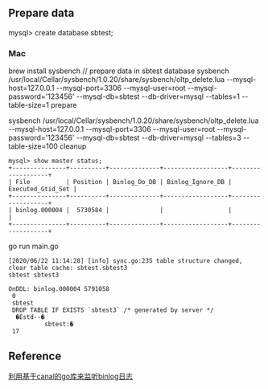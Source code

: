 ## Prepare data
mysql> create database sbtest;
### Mac
brew install sysbench
// prepare data in sbtest database
sysbench /usr/local/Cellar/sysbench/1.0.20/share/sysbench/oltp_delete.lua --mysql-host=127.0.0.1 --mysql-port=3306 --mysql-user=root --mysql-password='123456' --mysql-db=sbtest --db-driver=mysql --tables=1 --table-size=1 prepare

sysbench /usr/local/Cellar/sysbench/1.0.20/share/sysbench/oltp_delete.lua --mysql-host=127.0.0.1 --mysql-port=3306 --mysql-user=root --mysql-password='123456' --mysql-db=sbtest --db-driver=mysql --tables=3 --table-size=100 cleanup

```
mysql> show master status;
+---------------+----------+--------------+------------------+-------------------+
| File          | Position | Binlog_Do_DB | Binlog_Ignore_DB | Executed_Gtid_Set |
+---------------+----------+--------------+------------------+-------------------+
| binlog.000004 |  5730584 |              |                  |                   |
+---------------+----------+--------------+------------------+-------------------+
```
go run main.go
```
[2020/06/22 11:14:28] [info] sync.go:235 table structure changed, clear table cache: sbtest.sbtest3
sbtest sbtest3 

OnDDL: binlog.000004 5791058
 0
 sbtest
 DROP TABLE IF EXISTS `sbtest3` /* generated by server */
  �Estd--�
          sbtest:�
 17
```
## Reference
[利用基于canal的go库来监听binlog日志](https://blog.csdn.net/Marcus929/article/details/103871699)